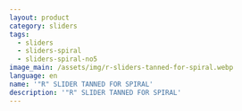 ```yaml
---
layout: product
category: sliders
tags:
  - sliders
  - sliders-spiral
  - sliders-spiral-no5
image_main: /assets/img/r-sliders-tanned-for-spiral.webp
language: en
name: '"R" SLIDER TANNED FOR SPIRAL'
description: '"R" SLIDER TANNED FOR SPIRAL'
---
```

